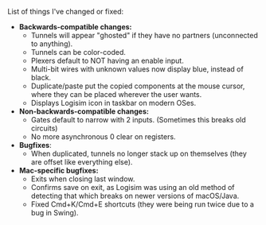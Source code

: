 List of things I've changed or fixed:

- **Backwards-compatible changes:**
	- Tunnels will appear "ghosted" if they have no partners (unconnected to anything).
	- Tunnels can be color-coded.
	- Plexers default to NOT having an enable input.
	- Multi-bit wires with unknown values now display blue, instead of black.
	- Duplicate/paste put the copied components at the mouse cursor, where they can be placed wherever the user wants.
	- Displays Logisim icon in taskbar on modern OSes.
- **Non-backwards-compatible changes:**
	- Gates default to narrow with 2 inputs. (Sometimes this breaks old circuits)
	- No more asynchronous 0 clear on registers.
- **Bugfixes**:
	- When duplicated, tunnels no longer stack up on themselves (they are offset like everything else).
- **Mac-specific bugfixes:**
	- Exits when closing last window.
	- Confirms save on exit, as Logisim was using an old method of detecting that which breaks on newer versions of macOS/Java.
	- Fixed Cmd+K/Cmd+E shortcuts (they were being run twice due to a bug in Swing).